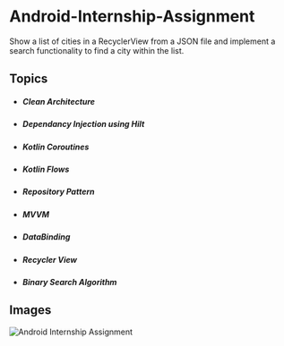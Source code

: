 # **Android-Internship-Assignment**
Show a list of cities in a RecyclerView from a JSON file and implement a search functionality to find a city within the list.

## **Topics**
+ ##### Clean Architecture
+ ##### Dependancy Injection using Hilt
+ ##### Kotlin Coroutines
+ ##### Kotlin Flows
+ ##### Repository Pattern
+ ##### MVVM
+ ##### DataBinding
+ ##### Recycler View
+ ##### Binary Search Algorithm
 
## **Images**
![Android Internship Assignment](https://github.com/user-attachments/assets/c303b4bb-620c-41a2-a7f0-ae0cbb1891e5)
